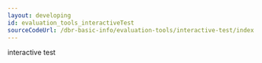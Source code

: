 ```yaml
---
layout: developing
id: evaluation_tools_interactiveTest
sourceCodeUrl: /dbr-basic-info/evaluation-tools/interactive-test/index.md
---
```


interactive test
